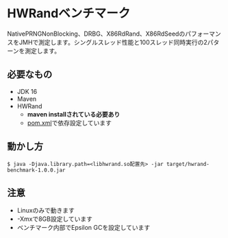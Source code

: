 # HWRandベンチマーク

NativePRNGNonBlocking、DRBG、X86RdRand、X86RdSeedのパフォーマンスをJMHで測定します。シングルスレッド性能と100スレッド同時実行の2パターンを測定します。

## 必要なもの

* JDK 16
* Maven
* HWRand
    * **maven installされている必要あり**
    * [pom.xml](pom.xml)で依存設定しています

## 動かし方

```
$ java -Djava.library.path=<libhwrand.so配置先> -jar target/hwrand-benchmark-1.0.0.jar
```

## 注意

* Linuxのみで動きます
* -Xmxで8GB設定しています
* ベンチマーク内部でEpsilon GCを設定しています
